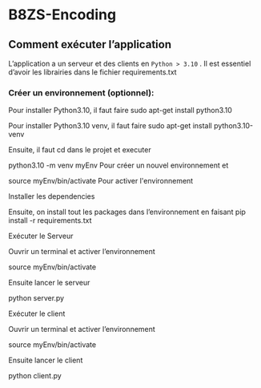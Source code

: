 # B8ZS-Encoding
## Comment exécuter l’application

L’application a un serveur et des clients en `Python > 3.10` . Il est essentiel d’avoir les librairies dans le fichier requirements.txt

### Créer un environnement (optionnel):

Pour installer Python3.10, il faut faire
sudo apt-get install python3.10

Pour installer Python3.10 venv, il faut faire
sudo apt-get install python3.10-venv

Ensuite, il faut cd dans le projet et executer

python3.10 -m venv myEnv
Pour créer un nouvel environnement et 

source myEnv/bin/activate
Pour activer l'environnement

Installer les dependencies

Ensuite, on install tout les packages dans l’environnement en faisant
pip install -r requirements.txt

Exécuter le Serveur

Ouvrir un terminal et activer l’environnement

source myEnv/bin/activate

Ensuite lancer le serveur

python server.py

Exécuter le client

Ouvrir un terminal et activer l’environnement

source myEnv/bin/activate

Ensuite lancer le client

python client.py
